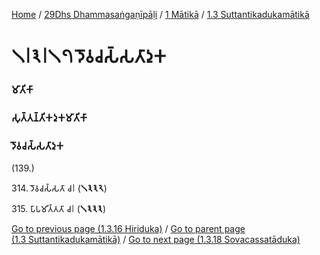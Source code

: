 
[Home](/) / [29Dhs Dhammasaṅgaṇīpāḷi](../../../29Dhs.md) / [1 Mātikā](../../1.md) / [1.3 Suttantikadukamātikā](../1.3.md)

# 𑁧𑁇𑁩𑁇𑁧𑁭 𑀤𑁄𑀯𑀘𑀲𑁆𑀲𑀢𑀸𑀤𑀼𑀓

### 𑀫𑀸𑀢𑀺𑀓𑀸

### 𑀲𑀼𑀢𑁆𑀢𑀦𑁆𑀢𑀺𑀓𑀤𑀼𑀓𑀫𑀸𑀢𑀺𑀓𑀸

### 𑀤𑁄𑀯𑀘𑀲𑁆𑀲𑀢𑀸𑀤𑀼𑀓

(139.)

314\. 𑀤𑁄𑀯𑀘𑀲𑁆𑀲𑀢𑀸 𑀘𑁇 (**𑁧𑁩𑁩𑁨**)

315\. 𑀧𑀸𑀧𑀫𑀺𑀢𑁆𑀢𑀢𑀸 𑀘𑁇 (**𑁧𑁩𑁩𑁩**)

[Go to previous page (1.3.16 Hiriduka)](1.3.16.md) / [Go to parent page (1.3 Suttantikadukamātikā)](../1.3.md) / [Go to next page (1.3.18 Sovacassatāduka)](1.3.18.md)


